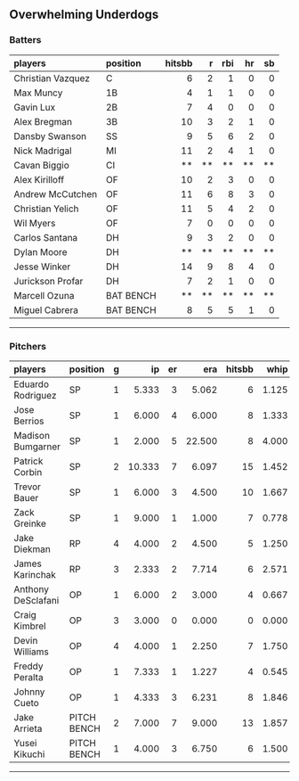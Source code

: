 ## Overwhelming Underdogs

### Batters

 
|players           |position  | hitsbb|  r| rbi| hr| sb| 
|:-----------------|:---------|------:|--:|---:|--:|--:| 
|Christian Vazquez |C         |      6|  2|   1|  0|  0| 
|Max Muncy         |1B        |      4|  1|   1|  0|  0| 
|Gavin Lux         |2B        |      7|  4|   0|  0|  0| 
|Alex Bregman      |3B        |     10|  3|   2|  1|  0| 
|Dansby Swanson    |SS        |      9|  5|   6|  2|  0| 
|Nick Madrigal     |MI        |     11|  2|   4|  1|  0| 
|Cavan Biggio      |CI        |     **| **|  **| **| **| 
|Alex Kirilloff    |OF        |     10|  2|   3|  0|  0| 
|Andrew McCutchen  |OF        |     11|  6|   8|  3|  0| 
|Christian Yelich  |OF        |     11|  5|   4|  2|  0| 
|Wil Myers         |OF        |      7|  0|   0|  0|  0| 
|Carlos Santana    |DH        |      9|  3|   2|  0|  0| 
|Dylan Moore       |DH        |     **| **|  **| **| **| 
|Jesse Winker      |DH        |     14|  9|   8|  4|  0| 
|Jurickson Profar  |DH        |      7|  2|   1|  0|  0| 
|Marcell Ozuna     |BAT BENCH |     **| **|  **| **| **| 
|Miguel Cabrera    |BAT BENCH |      8|  5|   5|  1|  0| 


* * *

### Pitchers

 
|players            |position    |  g|     ip| er|    era| hitsbb|  whip| so|  w| sv| 
|:------------------|:-----------|--:|------:|--:|------:|------:|-----:|--:|--:|--:| 
|Eduardo Rodriguez  |SP          |  1|  5.333|  3|  5.062|      6| 1.125|  7|  0|  0| 
|Jose Berrios       |SP          |  1|  6.000|  4|  6.000|      8| 1.333|  4|  1|  0| 
|Madison Bumgarner  |SP          |  1|  2.000|  5| 22.500|      8| 4.000|  2|  0|  0| 
|Patrick Corbin     |SP          |  2| 10.333|  7|  6.097|     15| 1.452|  7|  0|  0| 
|Trevor Bauer       |SP          |  1|  6.000|  3|  4.500|     10| 1.667|  7|  0|  0| 
|Zack Greinke       |SP          |  1|  9.000|  1|  1.000|      7| 0.778|  3|  1|  0| 
|Jake Diekman       |RP          |  4|  4.000|  2|  4.500|      5| 1.250|  4|  0|  0| 
|James Karinchak    |RP          |  3|  2.333|  2|  7.714|      6| 2.571|  2|  0|  1| 
|Anthony DeSclafani |OP          |  1|  6.000|  2|  3.000|      4| 0.667|  4|  1|  0| 
|Craig Kimbrel      |OP          |  3|  3.000|  0|  0.000|      0| 0.000|  5|  0|  3| 
|Devin Williams     |OP          |  4|  4.000|  1|  2.250|      7| 1.750| 10|  1|  0| 
|Freddy Peralta     |OP          |  1|  7.333|  1|  1.227|      4| 0.545|  9|  1|  0| 
|Johnny Cueto       |OP          |  1|  4.333|  3|  6.231|      8| 1.846|  4|  0|  0| 
|Jake Arrieta       |PITCH BENCH |  2|  7.000|  7|  9.000|     13| 1.857|  7|  0|  0| 
|Yusei Kikuchi      |PITCH BENCH |  1|  4.000|  3|  6.750|      6| 1.500|  8|  0|  0| 


* * *


